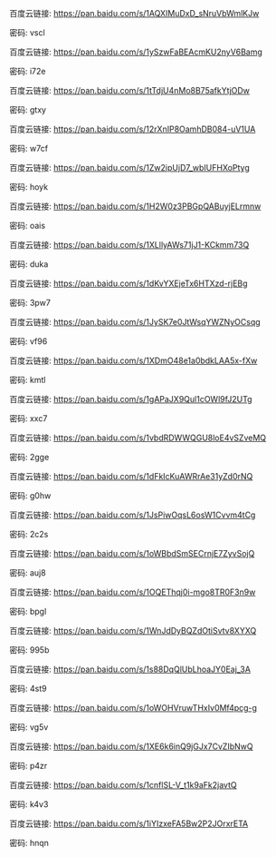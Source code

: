 百度云链接: https://pan.baidu.com/s/1AQXIMuDxD_sNruVbWmlKJw

密码: vscl

百度云链接: https://pan.baidu.com/s/1ySzwFaBEAcmKU2nyV6Bamg

密码: i72e

百度云链接: https://pan.baidu.com/s/1tTdjU4nMo8B75afkYtjODw

密码: gtxy


百度云链接: https://pan.baidu.com/s/12rXnIP8OamhDB084-uV1UA

密码: w7cf

百度云链接: https://pan.baidu.com/s/1Zw2ipUjD7_wbIUFHXoPtyg

密码: hoyk


百度云链接: https://pan.baidu.com/s/1H2W0z3PBGpQABuyjELrmnw

密码: oais


百度云链接: https://pan.baidu.com/s/1XLllyAWs71jJ1-KCkmm73Q

密码: duka


百度云链接: https://pan.baidu.com/s/1dKvYXEjeTx6HTXzd-rjEBg

密码: 3pw7


百度云链接: https://pan.baidu.com/s/1JySK7e0JtWsqYWZNyOCsqg

密码: vf96

百度云链接: https://pan.baidu.com/s/1XDmO48e1a0bdkLAA5x-fXw

密码: kmtl

百度云链接: https://pan.baidu.com/s/1gAPaJX9Qul1cOWl9fJ2UTg

密码: xxc7

百度云链接: https://pan.baidu.com/s/1vbdRDWWQGU8loE4vSZveMQ

密码: 2gge


百度云链接: https://pan.baidu.com/s/1dFkIcKuAWRrAe31yZd0rNQ

密码: g0hw

百度云链接: https://pan.baidu.com/s/1JsPiwOqsL6osW1Cvvm4tCg

密码: 2c2s



百度云链接: https://pan.baidu.com/s/1oWBbdSmSECrnjE7ZyvSojQ

密码: auj8


百度云链接: https://pan.baidu.com/s/1OQEThqj0i-mgo8TR0F3n9w

密码: bpgl

百度云链接: https://pan.baidu.com/s/1WnJdDyBQZdOtiSvtv8XYXQ

密码: 995b

百度云链接: https://pan.baidu.com/s/1s88DqQlUbLhoaJY0Eaj_3A

密码: 4st9

百度云链接: https://pan.baidu.com/s/1oWOHVruwTHxIv0Mf4pcg-g

密码: vg5v

百度云链接: https://pan.baidu.com/s/1XE6k6inQ9jGJx7CvZIbNwQ

密码: p4zr

百度云链接: https://pan.baidu.com/s/1cnflSL-V_t1k9aFk2javtQ

密码: k4v3


百度云链接: https://pan.baidu.com/s/1iYIzxeFA5Bw2P2JOrxrETA

密码: hnqn



